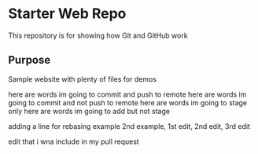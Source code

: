 # Starter Web Repo

This repository is for showing how Git and GitHub work

## Purpose

Sample website with plenty of files for demos

here are words im going to commit and push to remote
here are words im going to commit and not push to remote
here are words im going to stage only
here are words im going to add but not stage

adding a line for rebasing example
2nd example, 1st edit, 2nd edit, 3rd edit

edit that i wna include in my pull request
